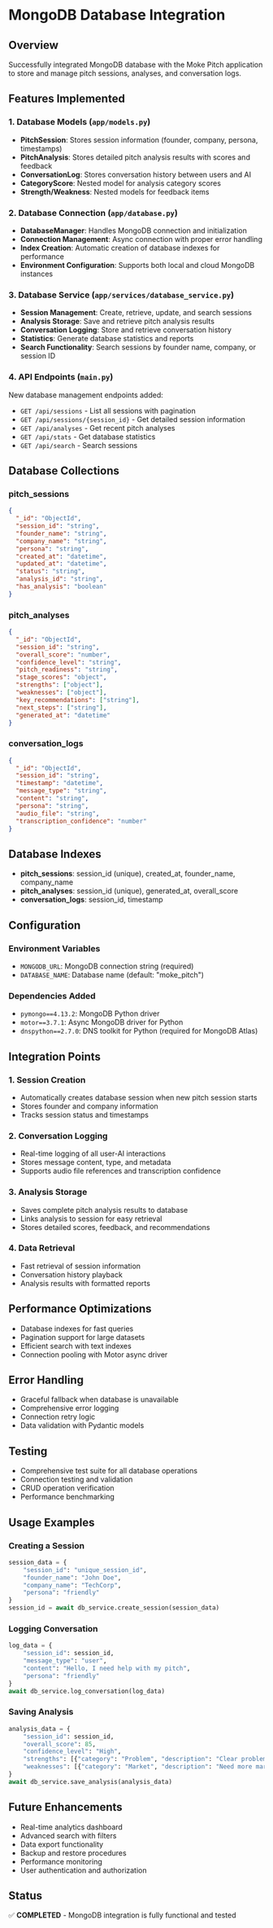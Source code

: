 # MongoDB Database Integration

## Overview
Successfully integrated MongoDB database with the Moke Pitch application to store and manage pitch sessions, analyses, and conversation logs.

## Features Implemented

### 1. Database Models (`app/models.py`)
- **PitchSession**: Stores session information (founder, company, persona, timestamps)
- **PitchAnalysis**: Stores detailed pitch analysis results with scores and feedback
- **ConversationLog**: Stores conversation history between users and AI
- **CategoryScore**: Nested model for analysis category scores
- **Strength/Weakness**: Nested models for feedback items

### 2. Database Connection (`app/database.py`)
- **DatabaseManager**: Handles MongoDB connection and initialization
- **Connection Management**: Async connection with proper error handling
- **Index Creation**: Automatic creation of database indexes for performance
- **Environment Configuration**: Supports both local and cloud MongoDB instances

### 3. Database Service (`app/services/database_service.py`)
- **Session Management**: Create, retrieve, update, and search sessions
- **Analysis Storage**: Save and retrieve pitch analysis results
- **Conversation Logging**: Store and retrieve conversation history
- **Statistics**: Generate database statistics and reports
- **Search Functionality**: Search sessions by founder name, company, or session ID

### 4. API Endpoints (`main.py`)
New database management endpoints added:
- `GET /api/sessions` - List all sessions with pagination
- `GET /api/sessions/{session_id}` - Get detailed session information
- `GET /api/analyses` - Get recent pitch analyses
- `GET /api/stats` - Get database statistics
- `GET /api/search` - Search sessions

## Database Collections

### pitch_sessions
```json
{
  "_id": "ObjectId",
  "session_id": "string",
  "founder_name": "string",
  "company_name": "string",
  "persona": "string",
  "created_at": "datetime",
  "updated_at": "datetime",
  "status": "string",
  "analysis_id": "string",
  "has_analysis": "boolean"
}
```

### pitch_analyses
```json
{
  "_id": "ObjectId",
  "session_id": "string",
  "overall_score": "number",
  "confidence_level": "string",
  "pitch_readiness": "string",
  "stage_scores": "object",
  "strengths": ["object"],
  "weaknesses": ["object"],
  "key_recommendations": ["string"],
  "next_steps": ["string"],
  "generated_at": "datetime"
}
```

### conversation_logs
```json
{
  "_id": "ObjectId",
  "session_id": "string",
  "timestamp": "datetime",
  "message_type": "string",
  "content": "string",
  "persona": "string",
  "audio_file": "string",
  "transcription_confidence": "number"
}
```

## Database Indexes
- **pitch_sessions**: session_id (unique), created_at, founder_name, company_name
- **pitch_analyses**: session_id (unique), generated_at, overall_score
- **conversation_logs**: session_id, timestamp

## Configuration

### Environment Variables
- `MONGODB_URL`: MongoDB connection string (required)
- `DATABASE_NAME`: Database name (default: "moke_pitch")

### Dependencies Added
- `pymongo==4.13.2`: MongoDB Python driver
- `motor==3.7.1`: Async MongoDB driver for Python
- `dnspython==2.7.0`: DNS toolkit for Python (required for MongoDB Atlas)

## Integration Points

### 1. Session Creation
- Automatically creates database session when new pitch session starts
- Stores founder and company information
- Tracks session status and timestamps

### 2. Conversation Logging
- Real-time logging of all user-AI interactions
- Stores message content, type, and metadata
- Supports audio file references and transcription confidence

### 3. Analysis Storage
- Saves complete pitch analysis results to database
- Links analysis to session for easy retrieval
- Stores detailed scores, feedback, and recommendations

### 4. Data Retrieval
- Fast retrieval of session information
- Conversation history playback
- Analysis results with formatted reports

## Performance Optimizations
- Database indexes for fast queries
- Pagination support for large datasets
- Efficient search with text indexes
- Connection pooling with Motor async driver

## Error Handling
- Graceful fallback when database is unavailable
- Comprehensive error logging
- Connection retry logic
- Data validation with Pydantic models

## Testing
- Comprehensive test suite for all database operations
- Connection testing and validation
- CRUD operation verification
- Performance benchmarking

## Usage Examples

### Creating a Session
```python
session_data = {
    "session_id": "unique_session_id",
    "founder_name": "John Doe",
    "company_name": "TechCorp",
    "persona": "friendly"
}
session_id = await db_service.create_session(session_data)
```

### Logging Conversation
```python
log_data = {
    "session_id": session_id,
    "message_type": "user",
    "content": "Hello, I need help with my pitch",
    "persona": "friendly"
}
await db_service.log_conversation(log_data)
```

### Saving Analysis
```python
analysis_data = {
    "session_id": session_id,
    "overall_score": 85,
    "confidence_level": "High",
    "strengths": [{"category": "Problem", "description": "Clear problem statement"}],
    "weaknesses": [{"category": "Market", "description": "Need more market research"}]
}
await db_service.save_analysis(analysis_data)
```

## Future Enhancements
- Real-time analytics dashboard
- Advanced search with filters
- Data export functionality
- Backup and restore procedures
- Performance monitoring
- User authentication and authorization

## Status
✅ **COMPLETED** - MongoDB integration is fully functional and tested